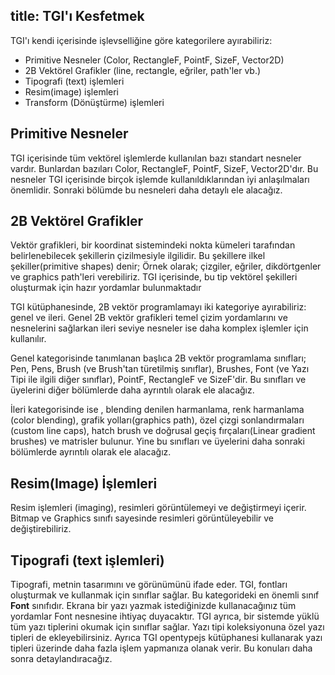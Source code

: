 title: TGI'ı Kesfetmek
---
TGI'ı kendi içerisinde işlevselliğine göre kategorilere ayırabiliriz:

  - Primitive Nesneler (Color, RectangleF, PointF, SizeF, Vector2D)
  - 2B Vektörel Grafikler (line, rectangle, eğriler, path'ler vb.)
  - Tipografi (text) işlemleri
  - Resim(image) işlemleri
  - Transform (Dönüştürme) işlemleri

## Primitive Nesneler
TGI içerisinde tüm vektörel işlemlerde kullanılan bazı standart nesneler vardır. Bunlardan bazıları Color, RectangleF, PointF, SizeF, Vector2D'dır. Bu nesneler TGI içerisinde birçok işlemde kullanıldıklarından iyi anlaşılmaları önemlidir. Sonraki bölümde bu nesneleri daha detaylı ele alacağız.

## 2B Vektörel Grafikler

Vektör grafikleri, bir koordinat sistemindeki nokta kümeleri tarafından belirlenebilecek şekillerin çizilmesiyle ilgilidir. Bu şekillere ilkel şekiller(primitive shapes) denir; Örnek olarak; çizgiler, eğriler, dikdörtgenler ve graphics path'leri verebiliriz. TGI içerisinde, bu tip vektörel şekilleri oluşturmak için hazır yordamlar bulunmaktadır

TGI kütüphanesinde, 2B vektör programlamayı iki kategoriye ayırabiliriz: genel ve ileri. Genel 2B vektör grafikleri temel çizim yordamlarını ve nesnelerini sağlarkan ileri seviye nesneler ise daha komplex işlemler için kullanılır.

Genel kategorisinde tanımlanan başlıca 2B vektör programlama sınıfları; Pen, Pens, Brush (ve Brush'tan türetilmiş sınıflar), Brushes, Font (ve Yazı Tipi ile ilgili diğer sınıflar), PointF, RectangleF ve SizeF'dir. Bu sınıfları ve üyelerini diğer bölümlerde daha ayrıntılı olarak ele alacağız.

İleri kategorisinde ise , blending denilen harmanlama, renk harmanlama (color blending), grafik yolları(graphics path), özel çizgi sonlandırmaları (custom line caps), hatch brush ve doğrusal geçiş fırçaları(Linear gradient brushes) ve matrisler bulunur. Yine bu sınıfları ve üyelerini daha sonraki bölümlerde  ayrıntılı olarak ele alacağız.

## Resim(Image) İşlemleri
Resim işlemleri (imaging), resimleri görüntülemeyi ve değiştirmeyi içerir.  Bitmap ve Graphics sınıfı sayesinde resimleri görüntüleyebilir ve değiştirebiliriz.

## Tipografi (text işlemleri)
Tipografi, metnin tasarımını ve görünümünü ifade eder. TGI, fontları oluşturmak ve kullanmak için sınıflar sağlar. Bu kategorideki en önemli sınıf **Font** sınıfıdır. Ekrana bir yazı yazmak istediğinizde kullanacağınız tüm yordamlar Font nesnesine ihtiyaç duyacaktır. TGI ayrıca, bir sistemde yüklü tüm yazı tiplerini okumak için sınıflar sağlar. Yazı tipi koleksiyonuna özel yazı tipleri de ekleyebilirsiniz. Ayrıca TGI opentypejs kütüphanesi kullanarak yazı tipleri üzerinde daha fazla işlem yapmanıza olanak verir. Bu konuları daha sonra detaylandıracağız.
